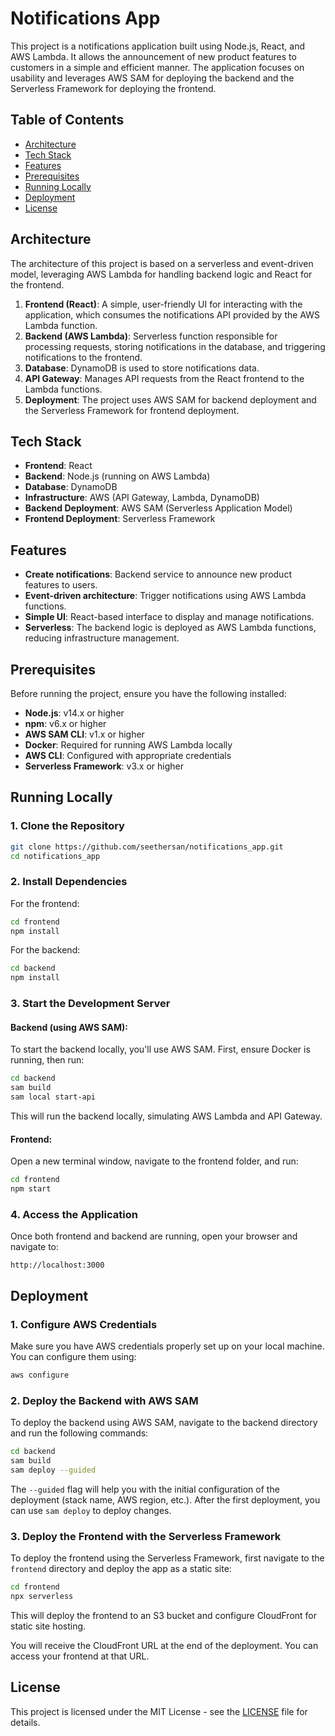 
# Notifications App

This project is a notifications application built using Node.js, React, and AWS Lambda. It allows the announcement of new product features to customers in a simple and efficient manner. The application focuses on usability and leverages AWS SAM for deploying the backend and the Serverless Framework for deploying the frontend.

## Table of Contents

- [Architecture](#architecture)
- [Tech Stack](#tech-stack)
- [Features](#features)
- [Prerequisites](#prerequisites)
- [Running Locally](#running-locally)
- [Deployment](#deployment)
- [License](#license)

## Architecture

The architecture of this project is based on a serverless and event-driven model, leveraging AWS Lambda for handling backend logic and React for the frontend.

1. **Frontend (React)**: A simple, user-friendly UI for interacting with the application, which consumes the notifications API provided by the AWS Lambda function.
2. **Backend (AWS Lambda)**: Serverless function responsible for processing requests, storing notifications in the database, and triggering notifications to the frontend.
3. **Database**: DynamoDB is used to store notifications data.
4. **API Gateway**: Manages API requests from the React frontend to the Lambda functions.
5. **Deployment**: The project uses AWS SAM for backend deployment and the Serverless Framework for frontend deployment.

## Tech Stack

- **Frontend**: React
- **Backend**: Node.js (running on AWS Lambda)
- **Database**: DynamoDB
- **Infrastructure**: AWS (API Gateway, Lambda, DynamoDB)
- **Backend Deployment**: AWS SAM (Serverless Application Model)
- **Frontend Deployment**: Serverless Framework

## Features

- **Create notifications**: Backend service to announce new product features to users.
- **Event-driven architecture**: Trigger notifications using AWS Lambda functions.
- **Simple UI**: React-based interface to display and manage notifications.
- **Serverless**: The backend logic is deployed as AWS Lambda functions, reducing infrastructure management.

## Prerequisites

Before running the project, ensure you have the following installed:

- **Node.js**: v14.x or higher
- **npm**: v6.x or higher
- **AWS SAM CLI**: v1.x or higher
- **Docker**: Required for running AWS Lambda locally
- **AWS CLI**: Configured with appropriate credentials
- **Serverless Framework**: v3.x or higher

## Running Locally

### 1. Clone the Repository

```bash
git clone https://github.com/seethersan/notifications_app.git
cd notifications_app
```

### 2. Install Dependencies

For the frontend:

```bash
cd frontend
npm install
```

For the backend:

```bash
cd backend
npm install
```

### 3. Start the Development Server

#### Backend (using AWS SAM):

To start the backend locally, you'll use AWS SAM. First, ensure Docker is running, then run:

```bash
cd backend
sam build
sam local start-api
```

This will run the backend locally, simulating AWS Lambda and API Gateway.

#### Frontend:

Open a new terminal window, navigate to the frontend folder, and run:

```bash
cd frontend
npm start
```

### 4. Access the Application

Once both frontend and backend are running, open your browser and navigate to:

```
http://localhost:3000
```

## Deployment

### 1. Configure AWS Credentials

Make sure you have AWS credentials properly set up on your local machine. You can configure them using:

```bash
aws configure
```

### 2. Deploy the Backend with AWS SAM

To deploy the backend using AWS SAM, navigate to the backend directory and run the following commands:

```bash
cd backend
sam build
sam deploy --guided
```

The `--guided` flag will help you with the initial configuration of the deployment (stack name, AWS region, etc.). After the first deployment, you can use `sam deploy` to deploy changes.

### 3. Deploy the Frontend with the Serverless Framework

To deploy the frontend using the Serverless Framework, first navigate to the `frontend` directory and deploy the app as a static site:

```bash
cd frontend
npx serverless
```

This will deploy the frontend to an S3 bucket and configure CloudFront for static site hosting.

You will receive the CloudFront URL at the end of the deployment. You can access your frontend at that URL.

## License

This project is licensed under the MIT License - see the [LICENSE](LICENSE) file for details.
